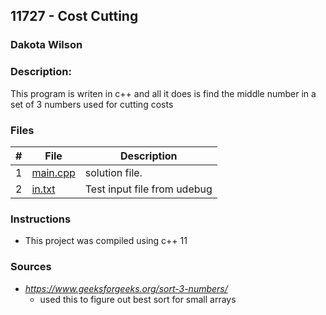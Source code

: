 ## 11727 - Cost Cutting
### Dakota Wilson 
### Description:

This program is writen in c++ and all it does is find the middle number in a set of 3 numbers used for cutting costs

### Files

|   #   | File                       | Description                                                |
| :---: | -------------------------- | ---------------------------------------------------------- |
|   1   | [main.cpp](./main.cpp)     | solution file.                                             |
|   2   | [in.txt](./in)             | Test input file from udebug                                |

### Instructions

- This project was compiled using c++ 11

### Sources

- *https://www.geeksforgeeks.org/sort-3-numbers/*
    - used this to figure out best sort for small arrays